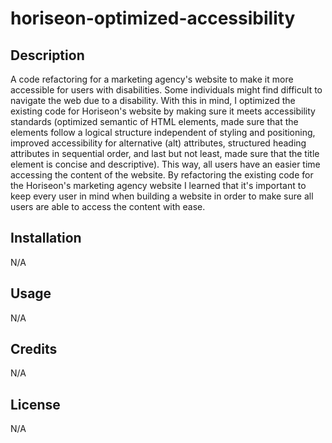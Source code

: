 # horiseon-optimized-accessibility

## Description
A code refactoring for a marketing agency's website to make it more accessible for users with disabilities. Some individuals might find difficult to navigate the web due to a disability. With this in mind, I optimized the existing code for Horiseon's website by making sure it meets accessibility standards (optimized semantic of HTML elements, made sure that the elements follow a logical structure independent of styling and positioning, improved accessibility for alternative (alt) attributes, structured heading attributes in sequential order, and last but not least, made sure that the title element is concise and descriptive). This way, all users have an easier time accessing the content of the website. By refactoring the existing code for the Horiseon's marketing agency website I learned that it's important to keep every user in mind when building a website in order to make sure all users are able to access the content with ease.

## Installation
N/A

## Usage
N/A

## Credits
N/A

## License
N/A
